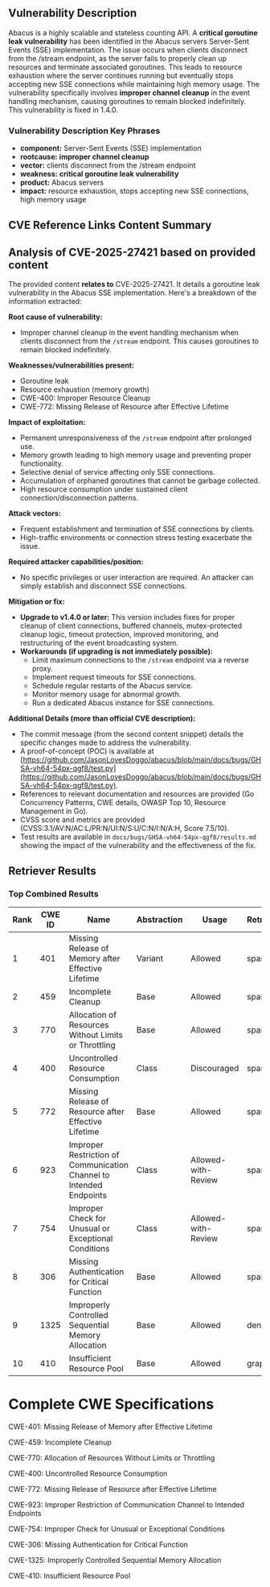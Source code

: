 ## Vulnerability Description
Abacus is a highly scalable and stateless counting API. A **critical goroutine leak vulnerability** has been identified in the Abacus servers Server-Sent Events (SSE) implementation. The issue occurs when clients disconnect from the /stream endpoint, as the server fails to properly clean up resources and terminate associated goroutines. This leads to resource exhaustion where the server continues running but eventually stops accepting new SSE connections while maintaining high memory usage. The vulnerability specifically involves **improper channel cleanup** in the event handling mechanism, causing goroutines to remain blocked indefinitely. This vulnerability is fixed in 1.4.0.

### Vulnerability Description Key Phrases
- **component:** Server-Sent Events (SSE) implementation
- **rootcause:** **improper channel cleanup**
- **vector:** clients disconnect from the /stream endpoint
- **weakness:** **critical goroutine leak vulnerability**
- **product:** Abacus servers
- **impact:** resource exhaustion, stops accepting new SSE connections, high memory usage

## CVE Reference Links Content Summary
## Analysis of CVE-2025-27421 based on provided content

The provided content **relates to** CVE-2025-27421. It details a goroutine leak vulnerability in the Abacus SSE implementation. Here's a breakdown of the information extracted:

**Root cause of vulnerability:**

*   Improper channel cleanup in the event handling mechanism when clients disconnect from the `/stream` endpoint. This causes goroutines to remain blocked indefinitely.

**Weaknesses/vulnerabilities present:**

*   Goroutine leak
*   Resource exhaustion (memory growth)
*   CWE-400: Improper Resource Cleanup
*   CWE-772: Missing Release of Resource after Effective Lifetime

**Impact of exploitation:**

*   Permanent unresponsiveness of the `/stream` endpoint after prolonged use.
*   Memory growth leading to high memory usage and preventing proper functionality.
*   Selective denial of service affecting only SSE connections.
*   Accumulation of orphaned goroutines that cannot be garbage collected.
*   High resource consumption under sustained client connection/disconnection patterns.

**Attack vectors:**

*   Frequent establishment and termination of SSE connections by clients.
*   High-traffic environments or connection stress testing exacerbate the issue.

**Required attacker capabilities/position:**

*   No specific privileges or user interaction are required. An attacker can simply establish and disconnect SSE connections.

**Mitigation or fix:**

*   **Upgrade to v1.4.0 or later:** This version includes fixes for proper cleanup of client connections, buffered channels, mutex-protected cleanup logic, timeout protection, improved monitoring, and restructuring of the event broadcasting system.
*   **Workarounds (if upgrading is not immediately possible):**
    *   Limit maximum connections to the `/stream` endpoint via a reverse proxy.
    *   Implement request timeouts for SSE connections.
    *   Schedule regular restarts of the Abacus service.
    *   Monitor memory usage for abnormal growth.
    *   Run a dedicated Abacus instance for SSE connections.

**Additional Details (more than official CVE description):**

*   The commit message (from the second content snippet) details the specific changes made to address the vulnerability.
*   A proof-of-concept (POC) is available at [https://github.com/JasonLovesDoggo/abacus/blob/main/docs/bugs/GHSA-vh64-54px-qgf8/test.py](https://github.com/JasonLovesDoggo/abacus/blob/main/docs/bugs/GHSA-vh64-54px-qgf8/test.py).
*   References to relevant documentation and resources are provided (Go Concurrency Patterns, CWE details, OWASP Top 10, Resource Management in Go).
*   CVSS score and metrics are provided (CVSS:3.1/AV:N/AC:L/PR:N/UI:N/S:U/C:N/I:N/A:H, Score 7.5/10).
*   Test results are available in `docs/bugs/GHSA-vh64-54px-qgf8/results.md` showing the impact of the vulnerability and the effectiveness of the fix.

## Retriever Results

### Top Combined Results

| Rank | CWE ID | Name | Abstraction | Usage  | Retrievers | Individual Scores |
|------|--------|------|-------------|-------|------------|-------------------|
| 1 | 401 | Missing Release of Memory after Effective Lifetime | Variant | Allowed | sparse | 0.455 |
| 2 | 459 | Incomplete Cleanup | Base | Allowed | sparse | 0.455 |
| 3 | 770 | Allocation of Resources Without Limits or Throttling | Base | Allowed | sparse | 0.436 |
| 4 | 400 | Uncontrolled Resource Consumption | Class | Discouraged | sparse | 0.432 |
| 5 | 772 | Missing Release of Resource after Effective Lifetime | Base | Allowed | sparse | 0.418 |
| 6 | 923 | Improper Restriction of Communication Channel to Intended Endpoints | Class | Allowed-with-Review | sparse | 0.416 |
| 7 | 754 | Improper Check for Unusual or Exceptional Conditions | Class | Allowed-with-Review | sparse | 0.407 |
| 8 | 306 | Missing Authentication for Critical Function | Base | Allowed | sparse | 0.401 |
| 9 | 1325 | Improperly Controlled Sequential Memory Allocation | Base | Allowed | dense | 0.463 |
| 10 | 410 | Insufficient Resource Pool | Base | Allowed | graph | 0.003 |



# Complete CWE Specifications

CWE-401: Missing Release of Memory after Effective Lifetime

CWE-459: Incomplete Cleanup

CWE-770: Allocation of Resources Without Limits or Throttling

CWE-400: Uncontrolled Resource Consumption

CWE-772: Missing Release of Resource after Effective Lifetime

CWE-923: Improper Restriction of Communication Channel to Intended Endpoints

CWE-754: Improper Check for Unusual or Exceptional Conditions

CWE-306: Missing Authentication for Critical Function

CWE-1325: Improperly Controlled Sequential Memory Allocation

CWE-410: Insufficient Resource Pool